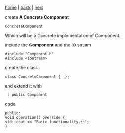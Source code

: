 [home](./page01.md) | [back](./page02.md) | [next](./page04.md)


create **A Concrete Component** 
```
ConcreteComponent
```

Which will be a Concrete implementation of Component.

include the **Component** and the IO stream
```
#include "Component.h"
#include <iostream>
```
create the class
```
class ConcreteComponent {  };
```
and extend it with
```
 : public Component 
```
code
```
public:
void operation() override {
std::cout << "Basic functionality.\n";
}
```

